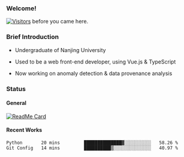 ### Welcome!

[![Visitors](https://visitor-badge.laobi.icu/badge?page_id=HermitSun.HermitSun)]() before you came here.

### Brief Introduction

- Undergraduate of Nanjing University

- Used to be a web front-end developer, using Vue.js & TypeScript

- Now working on anomaly detection & data provenance analysis

### Status

#### General

[![ReadMe Card](https://github-readme-stats.hermitsun.vercel.app/api?username=HermitSun&count_private=true&show_icons=true)]()

#### Recent Works

<!--START_SECTION:waka-->
```text
Python       20 mins         ██████████████▓░░░░░░░░░░   58.26 % 
Git Config   14 mins         ██████████▒░░░░░░░░░░░░░░   40.97 % 
```
<!--END_SECTION:waka-->
